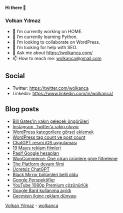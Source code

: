 #### Hi there 👋

### Volkan Yılmaz

- 🔭 I’m currently working on HOME.
- 🌱 I’m currently learning Python.
- 👯 I’m looking to collaborate on WordPress.
- 🤔 I’m looking for help with SEO.
- 💬 Ask me about https://wolkanca.com/
- 📫 How to reach me: wolkanca@gmail.com

## Social
- Twitter: https://twitter.com/wolkanca
- Linkedin: https://www.linkedin.com/in/wolkanca/



## Blog posts
<!-- BLOG-POST-LIST:START -->
- [Bill Gates’in yakın gelecek öngörüleri](https://wolkanca.com/bill-gatesin-yakin-gelecek-ongoruleri/)
- [Instagram, Twitter’a rakip oluyor](https://wolkanca.com/instagram-twittera-rakip-oluyor/)
- [WordPress kategorilere görsel eklemek](https://wolkanca.com/wordpress-kategorilere-gorsel-eklemek/)
- [WordPress tag count ve post count](https://wolkanca.com/wordpress-tag-count-ve-post-count/)
- [ChatGPT resmi iOS uygulaması](https://wolkanca.com/chatgpt-resmi-ios-uygulamasi/)
- [19 Mayıs reklam filmleri](https://wolkanca.com/19-mayis-reklam-filmleri/)
- [Pasif Google hesapları](https://wolkanca.com/pasif-google-hesaplari/)
- [WooCommerce: Öne çıkan ürünlere göre filtreleme](https://wolkanca.com/woocommerce-one-cikan-urunlere-gore-filtreleme/)
- [The Platform devam filmi](https://wolkanca.com/the-platform-devam-filmi/)
- [Ücretsiz ChatGPT](https://wolkanca.com/ucretsiz-chatgpt/)
- [Black Mirror bölümleri belli oldu](https://wolkanca.com/black-mirror-bolumleri-belli-oldu/)
- [Google Perspektifler](https://wolkanca.com/google-perspektifler/)
- [YouTube 1080p Premium çözünürlük](https://wolkanca.com/youtube-1080p-premium-cozunurluk/)
- [Google Bard kullanıma açıldı](https://wolkanca.com/google-bard-kullanima-acildi/)
- [Geçmişin ilginç reklam dünyası](https://wolkanca.com/gecmisin-ilginc-reklam-dunyasi/)
<!-- BLOG-POST-LIST:END -->


[Volkan Yılmaz](https://volkanyilmaz.com.tr/) - [wolkanca](https://wolkanca.com/)
